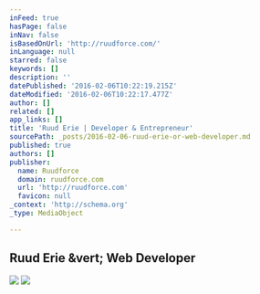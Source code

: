 ```yaml
---
inFeed: true
hasPage: false
inNav: false
isBasedOnUrl: 'http://ruudforce.com/'
inLanguage: null
starred: false
keywords: []
description: ''
datePublished: '2016-02-06T10:22:19.215Z'
dateModified: '2016-02-06T10:22:17.477Z'
author: []
related: []
app_links: []
title: 'Ruud Erie | Developer & Entrepreneur'
sourcePath: _posts/2016-02-06-ruud-erie-or-web-developer.md
published: true
authors: []
publisher:
  name: Ruudforce
  domain: ruudforce.com
  url: 'http://ruudforce.com'
  favicon: null
_context: 'http://schema.org'
_type: MediaObject

---
```

<article style=""><h1>Ruud Erie &amp;vert; Web Developer</h1></article>

![](https://the-grid-user-content.s3-us-west-2.amazonaws.com/8b89730d-dfdd-445e-a335-b491a2490161.jpg)
![](https://the-grid-user-content.s3-us-west-2.amazonaws.com/81d0d10d-8dd4-4ed5-9fa3-6ea577abbb78.jpg)
